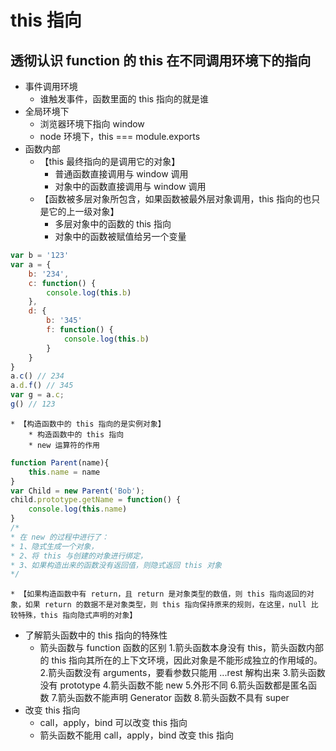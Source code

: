 # this 指向
## 透彻认识 function 的 this 在不同调用环境下的指向
* 事件调用环境
	* 谁触发事件，函数里面的 this 指向的就是谁
* 全局环境下
	* 浏览器环境下指向 window
	* node 环境下，this === module.exports
* 函数内部
	* 【this 最终指向的是调用它的对象】
		* 普通函数直接调用与 window 调用
		* 对象中的函数直接调用与 window 调用
	* 【函数被多层对象所包含，如果函数被最外层对象调用，this 指向的也只是它的上一级对象】
		* 多层对象中的函数的 this 指向
		* 对象中的函数被赋值给另一个变量
```javascript
var b = '123'
var a = {
	b: '234',
	c: function() {
		console.log(this.b)
	},
	d: {
		b: '345'
		f: function() {
			console.log(this.b)
		}
	}
}
a.c() // 234
a.d.f() // 345
var g = a.c;
g() // 123
```
	* 【构造函数中的 this 指向的是实例对象】
		* 构造函数中的 this 指向
		* new 运算符的作用
```javascript
function Parent(name){
	this.name = name
}
var Child = new Parent('Bob');
child.prototype.getName = function() {
	console.log(this.name)
}
/*
* 在 new 的过程中进行了：
* 1、隐式生成一个对象，
* 2、将 this 与创建的对象进行绑定，
* 3、如果构造出来的函数没有返回值，则隐式返回 this 对象
*/
```
	* 【如果构造函数中有 return，且 return 是对象类型的数值，则 this 指向返回的对象，如果 return 的数据不是对象类型，则 this 指向保持原来的规则，在这里，null 比较特殊，this 指向隐式声明的对象】
* 了解箭头函数中的 this 指向的特殊性
	* 箭头函数与 function 函数的区别
		1.箭头函数本身没有 this，箭头函数内部的 this 指向其所在的上下文环境，因此对象是不能形成独立的作用域的。
		2.箭头函数没有 arguments，要看参数只能用 ...rest 解构出来
		3.箭头函数没有 prototype
		4.箭头函数不能 new
		5.外形不同
		6.箭头函数都是匿名函数
		7.箭头函数不能声明 Generator 函数
		8.箭头函数不具有 super  
* 改变 this 指向
	* call，apply，bind 可以改变 this 指向 
	* 箭头函数不能用 call，apply，bind 改变 this 指向 